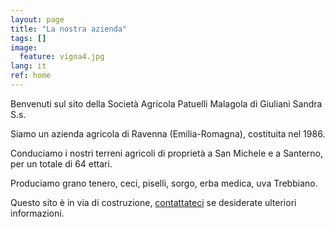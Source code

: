 ```yaml
---
layout: page
title: "La nostra azienda"
tags: []
image:
  feature: vigna4.jpg
lang: it
ref: home
---
```


Benvenuti sul sito della Società Agricola Patuelli Malagola di Giuliani Sandra S.s.     

Siamo un azienda agricola di Ravenna (Emilia-Romagna), costituita nel 1986.   

Conduciamo i nostri terreni agricoli di proprietà a San Michele e a Santerno, per un totale di 64 ettari.

Produciamo grano tenero, ceci, piselli, sorgo, erba medica, uva Trebbiano.


Questo sito è in via di costruzione, [contattateci](/contatti) se desiderate ulteriori informazioni.   
